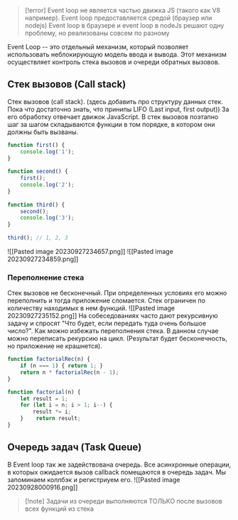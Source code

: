 >[!error] Event loop не является частью движка JS (такого как V8 например). Event loop предоставляется средой (браузер или nodejs)
>Event loop в браузере и event loop в nodeJs решают одну проблему, но реализованы совсем по разному

Event Loop -- это отдельный механизм, который позволяет использовать неблокирующую модель ввода и вывода. Этот механизм осуществляет контроль стека вызовов и очереди обратных вызовов.

## Стек вызовов (Call stack)
Стек вызовов (call stack). (здесь добавить про структуру данных стек. Пока что достаточно знать, что принипы LIFO (Last input, first output)) За его обработку отвечает движок JavaScript. В стек вызовов поэтапно шаг за шагом складываются функции в том порядке, в котором они должны быть вызваны.

```js
function first() {  
    console.log('1');  
}  
  
function second() {  
    first();  
    console.log('2');  
}  
  
function third() {  
    second();  
    console.log('3');  
}  
  
third(); // 1, 2, 3
```
![[Pasted image 20230927234657.png]]
![[Pasted image 20230927234859.png]]

### Переполнение стека
Стек вызовов не бесконечный. При определенных условиях его можно переполнить и тогда приложение сломается. Стек ограничен по количеству находимых в нем функций.
![[Pasted image 20230927235152.png]]
На собеседованиях часто дают рекурсивную задачу и спросят "Что будет, если передать туда очень большое число?". Как можно избежать переполнения стека. 
В данном случае можно переписать рекурсию на цикл. (Результат будет бесконечность, но приложение не крашнется).
```js
function factorialRec(n) {  
    if (n === 1) { return 1; }  
    return n * factorialRec(n - 1);  
}  

function factorial(n) {  
    let result = 1;  
    for (let i = n; i > 1; i--) {  
        result *= i;  
    }    return result;  
}
```

## Очередь задач (Task Queue)
В Event loop так же задействована очередь.
Все асинхронные операции, в которых ожидается вызов callback помещаются в очередь задач. Мы запоминаем коллбэк и регистриуем его. ![[Pasted image 20230928000916.png]]
>[!note] Задачи из очереди выполняются ТОЛЬКО после вызовов всех функций из стека

